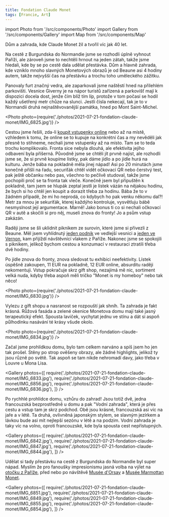 ```yaml
---
title: Fondation Claude Monet
tags: [Francie, Art]
---
```


import Photo from '/src/components/Photo'
import Gallery from '/src/components/Gallery'
import Map from '/src/components/Map'

Dům a zahrada, kde Claude Monet žil a tvořil víc jak 40 let.

<!-- truncate -->

Na cestě z Burgundska do Normandie jsme se rozhodli úplně vyhnout Paříži, ale zároveň jsme to nechtěli hrnout na jeden zátah, takže jsme hledali, kde by se po cestě dala udělat přestávka. Dům a hlavně zahrada, kde vzniklo mnoho slavných Monetových obrazů je od Beaune asi 4 hodiny autem, takže nejvyšší čas na přestávku a trochu toho uměleckého zážitku.

Panovaly furt značný vedra, ale zaparkovali jsme naštěstí hned na přilehlém parkovišti. Vesnice Giverny je na nápor turistů zařízená a parkovišť mají k dispozici docela dost, jenže čím blíž tím líp, protože v tom počasí se hodil každý ušetřený metr chůze na slunci. Jestli čísla nekecají, tak je to v Normandii druhá nejnaštěvovanější památka, hned po Mont Saint-Michel.

<Photo photo={require('./photos/2021-07-21-fondation-claude-monet/IMG_6825.jpg')} />

Cestou jsme řešili, zda-li [koupit vstupenky online](https://fondation-monet.com/en/practical-informations/#billetterie) nebo až na místě, vzhledem k tomu, že online se to kupuje na konkrétní čas a my nevěděli jak přesně to stihneme, nechali jsme vstupenky až na místo. Tam se to teda trochu komplikovalo. Fronta sice nebyla dlouhá, ale efektivita jejího odbavení byla příšerná. Původně jsme se chtěli jít prvně najíst, ale rozhodli jsme se, že si prvně koupíme lístky, pak dáme jídlo a po jídle hurá na kulturu. Jenže bába na pokladně měla jinej nápad! Asi po 20 minutách jsme konečně přišli na řadu, securiťák chtěl vidět očkovací QR nebo čerstvý test, pak ještě občanku nebo pas, všechno to pečlivě studoval, takže jsme pochopili proč se ta fronta tak vleče. Konečně jsem byl připuštěn k pokladně, tam jsem se hlupák zeptal jestli je lístek vázán na nějakou hodinu, že bych si ho chtěl jen koupit a dorazit třeba za hodinu. Bába že to v žádném případě, že mi ho neprodá, co kdybych ho pak venku někomu dal?! Metr za mnou je sekuriťák, kterej každýho kontroluje, vysvětluju bábě nesmyslnost její argumentace. Marně! Jako bonus ti co si nechali očkovací QR v autě a skočili si pro něj, museli znova do fronty! Jo a psům vstup zakázán.

Raději jsme se šli uklidnit piknikem ze surovin, které jsme si přivezli z Beaune. Měl jsem vyhlídnutý [jeden podnik](https://goo.gl/maps/bf8EUjzxZUgfsChq8) ve vedlejší vesnici a [jeden ve Vernon](https://g.page/lefrichti?share), kam přijíždí návštěvnící vlakem z Paříže. Nakonec jsme se spokojili s piknikem, jelikož bychom cestou a konzumací v restauraci ztratili třeba dvě hodiny.

Po jídle znova do fronty, znova sledovat tu exhibici neefektivity. Lístek úspěšně zakoupen, 11&nbsp;EUR na pokladně, 12&nbsp;EUR online, absurditu raději nekomentuji. Vstup pokračuje skrz gift shop, nezajímá mě nic, sortiment velká nuda, kdyby třeba aspoň měli tričko "Monet is my homeboy" nebo tak něco!

<Photo photo={require('./photos/2021-07-21-fondation-claude-monet/IMG_6830.jpg')} />

Vylezu z gift shopu a nasranost se rozpouští jak shníh. Ta zahrada je fakt krásná. Růžová fasáda a zelené okenice Monetova domu mají také jasný terapeutický efekt. Spousta laviček, vychytat jednu ve stínu a dát si aspoň půlhodinku nasávání té krásy všude okolo.

<Photo photo={require('./photos/2021-07-21-fondation-claude-monet/IMG_6834.jpg')} />

Začal jsme prohlídkou domu, bylo tam celkem narváno a spíš jsem ho jen tak prošel. Stěny po strop ověšeny obrazy, ale žádné highlights, jelikož ty jsou různě po světě. Tak aspoň se tam nikde nehromadí davy, jako třeba v Louvre u Mona Lisa.

<Gallery photos={[
require('./photos/2021-07-21-fondation-claude-monet/IMG_6833.jpg'),
require('./photos/2021-07-21-fondation-claude-monet/IMG_6856.jpg'),
require('./photos/2021-07-21-fondation-claude-monet/IMG_6836.jpg'),
]} />

Po rychhlé prohlídce domu, vzhůru do zahrad! Jsou totiž dvě, jedna francouzská bezprostředně u domu a pak "Vodní zahrada", která je přes cestu a vstup tam je skrz podchod. Obě jsou krásné, francouzská asi víc na jaře a v létě. Ta druhá, ovlivněná japonským stylem, se slavným jezírkem a lávkou bude asi mít nejlepší sezónu v létě a na podzim. Vodní zahrada je taky víc na volno, oproti francouzské, kde byla spousta cest nepřístupných.

<Gallery photos={[
require('./photos/2021-07-21-fondation-claude-monet/IMG_6842.jpg'),
require('./photos/2021-07-21-fondation-claude-monet/IMG_6847.jpg'),
require('./photos/2021-07-21-fondation-claude-monet/IMG_6844.jpg'),
]} />

Udělat si tady přestávku na cestě z Burgundska do Normandie byl super nápad. Myslím že pro fanoušky impresionismu jasná volba na výlet na [otočku z Paříže](https://giverny.org/transpor/), před nebo po návštěvě [Musée d'Orsay](https://www.musee-orsay.fr/fr) a [Musée Marmottan Monet](https://www.marmottan.fr/en/).

<Gallery photos={[
require('./photos/2021-07-21-fondation-claude-monet/IMG_6851.jpg'),
require('./photos/2021-07-21-fondation-claude-monet/IMG_6849.jpg'),
require('./photos/2021-07-21-fondation-claude-monet/IMG_6855.jpg'),
require('./photos/2021-07-21-fondation-claude-monet/IMG_6854.jpg'),
]} />

<Map src="https://www.google.com/maps/embed?pb=!1m14!1m8!1m3!1d10454.370194987017!2d1.5337035!3d49.0753792!3m2!1i1024!2i768!4f13.1!3m3!1m2!1s0x0%3A0x77c5b6296865dff6!2sFondation%20Monet%20in%20Giverny!5e0!3m2!1sen!2scz!4v1628425368312!5m2!1sen!2scz" />
